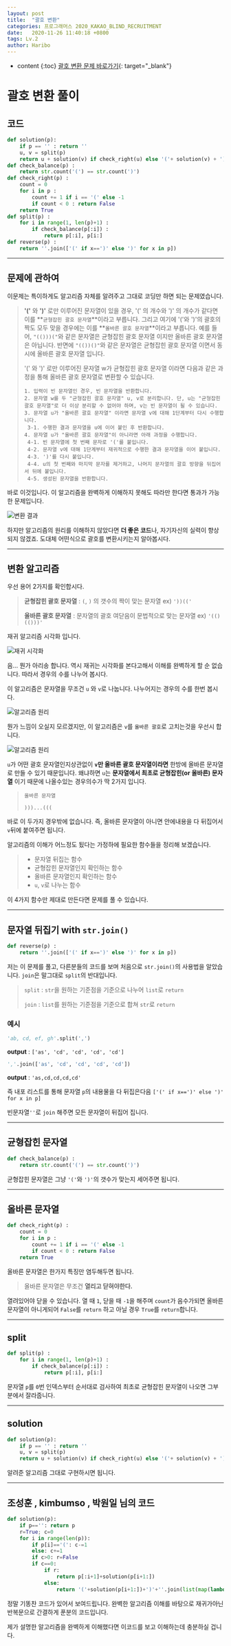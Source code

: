 ```yaml
---
layout: post
title:  "괄호 변환"
categories: 프로그래머스 2020_KAKAO_BLIND_RECRUITMENT
date:   2020-11-26 11:40:18 +0800
tags: Lv.2
author: Haribo
---
```

* content
{:toc}
[괄호 변환 문제 바로가기](https://programmers.co.kr/learn/courses/30/lessons/60058){: target="_blank"}

# 괄호 변환 풀이

## 코드

```python
def solution(p):
    if p == '' : return ''
    u, v = split(p)
    return u + solution(v) if check_right(u) else '('+ solution(v) + ')' + reverse(u[1:-1])
def check_balance(p) :
    return str.count('(') == str.count(')')
def check_right(p) :
    count = 0
    for i in p :
        count += 1 if i == '(' else -1
        if count < 0 : return False
    return True
def split(p) :
    for i in range(1, len(p)+1) :
        if check_balance(p[:i]) :
            return p[:i], p[i:]
def reverse(p) :
    return ''.join(['(' if x==')' else ')' for x in p])
```

****





## 문제에 관하여

이문제는 특이하게도 알고리즘 자체를 알려주고 그대로 코딩만 하면 되는 문제였습니다.

>**'('** 와 **')'** 로만 이루어진 문자열이 있을 경우, '(' 의 개수와 ')' 의 개수가 같다면 이를 **`균형잡힌 괄호 문자열`**이라고 부릅니다.
>그리고 여기에 '('와 ')'의 괄호의 짝도 모두 맞을 경우에는 이를 **`올바른 괄호 문자열`**이라고 부릅니다.
>예를 들어, `"(()))("`와 같은 문자열은 균형잡힌 괄호 문자열 이지만 올바른 괄호 문자열은 아닙니다.
>반면에 `"(())()"`와 같은 문자열은 균형잡힌 괄호 문자열 이면서 동시에 올바른 괄호 문자열 입니다.
>
>'(' 와 ')' 로만 이루어진 문자열 w가 균형잡힌 괄호 문자열 이라면 다음과 같은 과정을 통해 올바른 괄호 문자열로 변환할 수 있습니다.
>
>```
>1. 입력이 빈 문자열인 경우, 빈 문자열을 반환합니다.
>2. 문자열 w를 두 "균형잡힌 괄호 문자열" u, v로 분리합니다. 단, u는 "균형잡힌 괄호 문자열"로 더 이상 분리할 수 없어야 하며, v는 빈 문자열이 될 수 있습니다.
>3. 문자열 u가 "올바른 괄호 문자열" 이라면 문자열 v에 대해 1단계부터 다시 수행합니다.
>  3-1. 수행한 결과 문자열을 u에 이어 붙인 후 반환합니다.
>4. 문자열 u가 "올바른 괄호 문자열"이 아니라면 아래 과정을 수행합니다.
>  4-1. 빈 문자열에 첫 번째 문자로 '('를 붙입니다.
>  4-2. 문자열 v에 대해 1단계부터 재귀적으로 수행한 결과 문자열을 이어 붙입니다.
>  4-3. ')'를 다시 붙입니다.
>  4-4. u의 첫 번째와 마지막 문자를 제거하고, 나머지 문자열의 괄호 방향을 뒤집어서 뒤에 붙입니다.
>  4-5. 생성된 문자열을 반환합니다.
>```

바로 이것입니다. 이 알고리즘을 완벽하게 이해하지 못해도 따라만 한다면 통과가 가능한 문제입니다.

![변환 결과](/images/bracket_change/bracket.png)

하지만 알고리즘의 원리를 이해하지 않았다면 **더 좋은 코드**나, 자기자신의 실력이 향상되지 않겠죠. 도대체 어떤식으로 괄호를 변환시키는지 알아봅시다.

****

## 변환 알고리즘

우선 용어 2가지를 확인합시다.

> **균형잡힌 괄호 문자열** : `(`, `)` 의 갯수의 짝이 맞는 문자열 ex) `'))(('`
>
> **올바른 괄호 문자열** : 문자열의 괄호 여닫음이 문법적으로 맞는 문자열 ex) `'(()(()))'`

재귀 알고리즘 시각화 입니다.

![재귀 시각화](/images/bracket_change/braket_algorithm.gif)

음... 뭔가 아리송 합니다. 역시 재귀는 시각화를 본다고해서 이해를 완벽하게 할 순 없습니다. 따라서 경우의 수를 나누어 봅시다.

이 알고리즘은 문자열을 무조건 `u` 와 `v`로 나눕니다. 나누어지는 경우의 수를 한번 봅시다.

![알고리즘 원리](/images/bracket_change/braket_principle.png)

뭔가 느낌이 오실지 모르겠지만, 이 알고리즘은 `v`를 `올바른 괄호`로 고치는것을 우선시 합니다.

![알고리즘 원리](/images/bracket_change/braket_prime.png)

`u`가 어떤 괄호 문자열인지상관없이 **`v`만 올바른 괄호 문자열이라면** 한방에 올바른 문자열로 만들 수 있기 때문입니다. 왜냐하면 `u`는 **문자열에서 최초로 균형잡힌(or 올바른) 문자열** 이기 때문에 나올수있는 경우의수가 딱 2가지 입니다.

> `올바른 문자열`
>
> `)))...(((`

바로 이 두가지 경우밖에 없습니다. 즉, 올바른 문자열이 아니면 안에내용을 다 뒤집어서 `v`뒤에 붙여주면 됩니다.  

알고리즘의 이해가 어느정도 됬다는 가정하에 필요한 함수들을 정리해 보겠습니다.

> * 문자열 뒤집는 함수
> * 균형잡힌 문자열인지 확인하는 함수
> * 올바른 문자열인지 확인하는 함수
> * `u`, `v`로 나누는 함수

이 4가지 함수만 제대로 만든다면 문제를 풀 수 있습니다.

****

## 문자열 뒤집기 with `str.join()`

```python
def reverse(p) :
    return ''.join(['(' if x==')' else ')' for x in p])
```

저는 이 문제를 풀고, 다른분들의 코드를 보며 처음으로 `str.join()`의 사용법을 알았습니다. `join`은 말그대로 `split`의 반대입니다.  

> `split` : `str`을 원하는 기준점을 기준으로 나누어 `list`로 `return`
>
> `join` : `list`를 원하는 기준점을 기준으로 합쳐 `str`로 `return`

### 예시

```python
'ab, cd, ef, gh'.split(',')
```

**output** : `['as', 'cd', 'cd', 'cd', 'cd']`

```python
','.join(['as', 'cd', 'cd', 'cd', 'cd'])
```

**output** : `'as,cd,cd,cd,cd'`

즉 내포 리스트를 통해 문자열 `p`의 내용물을 다 뒤집은다음 `['(' if x==')' else ')' for x in p]`

빈문자열`''`로 `join` 해주면 모든 문자열이 뒤집어 집니다.

****

## 균형잡힌 문자열

```python
def check_balance(p) :
    return str.count('(') == str.count(')')
```

균형잡힌 문자열은 그냥 `'('`와 `')'`의 갯수가 맞는지 세어주면 됩니다.

****

## 올바른 문자열

```python
def check_right(p) :
    count = 0
    for i in p :
        count += 1 if i == '(' else -1
        if count < 0 : return False
    return True
```

올바른 문자열은 한가지 특징만 염두해두면 됩니다.

> 올바른 문자열은 무조건 **열리고 닫혀야한다.**

열려있어야 닫을 수 있습니다. 열 때 `1`, 닫을 때 `-1`을 해주며 `count`가 음수가되면 올바른 문자열이 아니게되어 `False`를 `return` 하고 아닐 경우 `True`를 `return`합니다.

****

## split

```python
def split(p) :
    for i in range(1, len(p)+1) :
        if check_balance(p[:i]) :
            return p[:i], p[i:]
```

문자열 `p`를 `0`번 인덱스부터 순서대로 검사하여 최초로 균형잡힌 문자열이 나오면 그부분에서 잘라줍니다.

****

## solution

```python
def solution(p):
    if p == '' : return ''
    u, v = split(p)
    return u + solution(v) if check_right(u) else '('+ solution(v) + ')' + reverse(u[1:-1])
```

알려준 알고리즘 그대로 구현하시면 됩니다.

****

## 조성훈 , kimbumso , 박원일 님의 코드

```python
def solution(p):
    if p=='': return p
    r=True; c=0
    for i in range(len(p)):
        if p[i]=='(': c-=1
        else: c+=1
        if c>0: r=False
        if c==0:
            if r:
                return p[:i+1]+solution(p[i+1:])
            else:
                return '('+solution(p[i+1:])+')'+''.join(list(map(lambda x:'(' if x==')' else ')',p[1:i]) ))
```

정말 기똥찬 코드가 있어서 보여드립니다. 완벽한 알고리즘 이해를 바탕으로 재귀가아닌 반복문으로 간결하게 푼분의 코드입니다.  

제가 설명한 알고리즘을 완벽하게 이해했다면 이코드를 보고 이해하는데 충분하실 겁니다.
